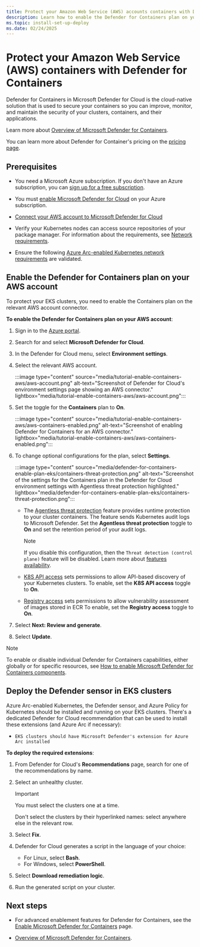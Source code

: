 ```yaml
---
title: Protect your Amazon Web Service (AWS) accounts containers with Defender for Containers
description: Learn how to enable the Defender for Containers plan on your Amazon Web Service (AWS) accounts for Microsoft Defender for Cloud.
ms.topic: install-set-up-deploy
ms.date: 02/24/2025
---
```


# Protect your Amazon Web Service (AWS) containers with Defender for Containers

Defender for Containers in Microsoft Defender for Cloud is the cloud-native solution that is used to secure your containers so you can improve, monitor, and maintain the security of your clusters, containers, and their applications.

Learn more about [Overview of Microsoft Defender for Containers](defender-for-containers-introduction.md).

You can learn more about Defender for Container's pricing on the [pricing page](https://azure.microsoft.com/pricing/details/defender-for-cloud/).

## Prerequisites

- You need a Microsoft Azure subscription. If you don't have an Azure subscription, you can [sign up for a free subscription](https://azure.microsoft.com/pricing/free-trial/).

- You must [enable Microsoft Defender for Cloud](get-started.md#enable-defender-for-cloud-on-your-azure-subscription) on your Azure subscription.

- [Connect your AWS account to Microsoft Defender for Cloud](quickstart-onboard-aws.md#connect-your-aws-account)

- Verify your Kubernetes nodes can access source repositories of your package manager. For information about the requirements, see [Network requirements](defender-for-containers-enable.md?tabs=aks-deploy-portal%2Ck8s-deploy-asc%2Ck8s-verify-asc%2Ck8s-remove-arc%2Caks-removeprofile-api&pivots=defender-for-container-eks&preserve-view=true#network-requirements).

- Ensure the following [Azure Arc-enabled Kubernetes network requirements](/azure/azure-arc/kubernetes/quickstart-connect-cluster) are validated.

## Enable the Defender for Containers plan on your AWS account

To protect your EKS clusters, you need to enable the Containers plan on the relevant AWS account connector.

**To enable the Defender for Containers plan on your AWS account**:

1. Sign in to the [Azure portal](https://portal.azure.com).

1. Search for and select **Microsoft Defender for Cloud**.

1. In the Defender for Cloud menu, select **Environment settings**.

1. Select the relevant AWS account.

    :::image type="content" source="media/tutorial-enable-containers-aws/aws-account.png" alt-text="Screenshot of Defender for Cloud's environment settings page showing an AWS connector." lightbox="media/tutorial-enable-containers-aws/aws-account.png":::

1. Set the toggle for the **Containers** plan to **On**.

    :::image type="content" source="media/tutorial-enable-containers-aws/aws-containers-enabled.png" alt-text="Screenshot of enabling Defender for Containers for an AWS connector." lightbox="media/tutorial-enable-containers-aws/aws-containers-enabled.png":::

1. To change optional configurations for the plan, select **Settings**.

    :::image type="content" source="media/defender-for-containers-enable-plan-eks/containers-threat-protection.png" alt-text="Screenshot of the settings for the Containers plan in the Defender for Cloud environment settings with Agentless threat protection highlighted." lightbox="media/defender-for-containers-enable-plan-eks/containers-threat-protection.png":::

    - The [Agentless threat protection](defender-for-containers-introduction.md#run-time-protection-for-kubernetes-nodes-and-clusters) feature provides runtime protection to your cluster containers. The feature sends Kubernetes audit logs to Microsoft Defender. Set the **Agentless threat protection** toggle to **On** and set the retention period of your audit logs.

        > [!NOTE]
        > If you disable this configuration, then the `Threat detection (control plane)` feature will be disabled. Learn more about [features availability](supported-machines-endpoint-solutions-clouds-containers.md).

    - [K8S API access](defender-for-containers-architecture.md#how-does-agentless-discovery-for-kubernetes-in-aws-work) sets permissions to allow API-based discovery of your Kubernetes clusters. To enable, set the **K8S API access** toggle to **On**.
    - [Registry access](agentless-vulnerability-assessment-aws.md) sets permissions to allow vulnerability assessment of images stored in ECR To enable, set the **Registry access** toggle to **On**.

2. Select **Next: Review and generate**.

3. Select **Update**.

> [!NOTE]
> To enable or disable individual Defender for Containers capabilities, either globally or for specific resources, see [How to enable Microsoft Defender for Containers components](defender-for-containers-enable.md).

## Deploy the Defender sensor in EKS clusters

Azure Arc-enabled Kubernetes, the Defender sensor, and Azure Policy for Kubernetes should be installed and running on your EKS clusters. There's a dedicated Defender for Cloud recommendation that can be used to install these extensions (and Azure Arc if necessary):

- `EKS clusters should have Microsoft Defender's extension for Azure Arc installed`

**To deploy the required extensions**:

1. From Defender for Cloud's **Recommendations** page, search for one of the recommendations by name.

1. Select an unhealthy cluster.

    > [!IMPORTANT]
    > You must select the clusters one at a time.
    >
    > Don't select the clusters by their hyperlinked names: select anywhere else in the relevant row.

1. Select **Fix**.

1. Defender for Cloud generates a script in the language of your choice:
    - For Linux, select **Bash**.
    - For Windows, select **PowerShell**.

1. Select **Download remediation logic**.

1. Run the generated script on your cluster.

## Next steps

- For advanced enablement features for Defender for Containers, see the [Enable Microsoft Defender for Containers](defender-for-containers-enable.md) page.

- [Overview of Microsoft Defender for Containers](defender-for-containers-introduction.md).
